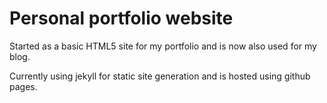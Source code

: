 # Personal portfolio website
Started as a basic HTML5 site for my portfolio and is now also used for my blog.

Currently using jekyll for static site generation and is hosted using github pages.
